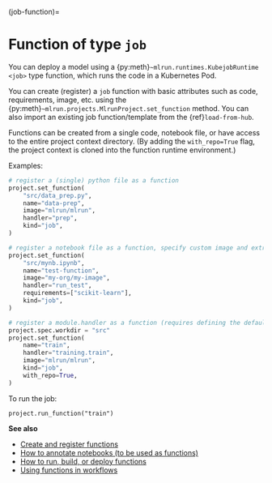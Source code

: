 (job-function)=
# Function of type `job`

You can deploy a model using a {py:meth}`~mlrun.runtimes.KubejobRuntime <job>` type function, which runs the code in a Kubernetes Pod. 

You can create (register) a `job` function with basic attributes such as code, requirements, image, etc. using the 
{py:meth}`~mlrun.projects.MlrunProject.set_function` method.
You can also import an existing job function/template from the {ref}`load-from-hub`.

Functions can be created from a single code, notebook file, or have access to the entire project context directory. 
(By adding the `with_repo=True` flag, the project context is cloned into the function runtime environment.) 

Examples:


```python
# register a (single) python file as a function
project.set_function(
    "src/data_prep.py",
    name="data-prep",
    image="mlrun/mlrun",
    handler="prep",
    kind="job",
)

# register a notebook file as a function, specify custom image and extra requirements
project.set_function(
    "src/mynb.ipynb",
    name="test-function",
    image="my-org/my-image",
    handler="run_test",
    requirements=["scikit-learn"],
    kind="job",
)

# register a module.handler as a function (requires defining the default sources/work dir, if it's not root)
project.spec.workdir = "src"
project.set_function(
    name="train",
    handler="training.train",
    image="mlrun/mlrun",
    kind="job",
    with_repo=True,
)
```

To run the job:
```
project.run_function("train")
```

**See also**
- [Create and register functions](../runtimes/create-and-use-functions.ipynb)
- [How to annotate notebooks (to be used as functions)](../runtimes/mlrun_code_annotations.ipynb)
- [How to run, build, or deploy functions](../projects/run-build-deploy.md)
- [Using functions in workflows](../projects/build-run-workflows-pipelines.md)